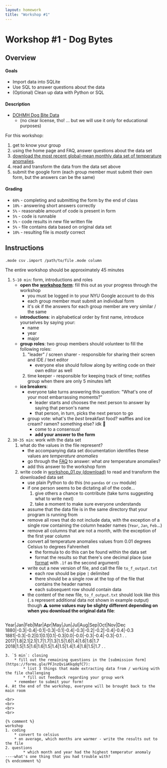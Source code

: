 ```yaml
---
layout: homework
title: "Workshop #1"
---
```


# Workshop #1 - Dog Bytes

## Overview

#### Goals

* Import data into SQLite
* Use SQL to answer questions about the data
* (Optional) Clean up data with Python or SQL

#### Description

* [DOHMH Dog Bite Data](https://data.cityofnewyork.us/Health/DOHMH-Dog-Bite-Data/rsgh-akpg#:~:text=NYC%20Reported%20Dog%20Bites.&text=Data%20is%20collected%20from%20reports,a%20single%20dog%20bite%20incident.)
	* (no clear license, tho! ... but we will use it only for educational purposes)

For this workshop:

1. get to know your group
2. using the home page and FAQ, answer questions about the data set
3. [download the most recent global-mean monthly data set of temperature anomalies](https://data.giss.nasa.gov/gistemp/tabledata_v4/GLB.Ts+dSST.txt).
4. read and transform the data from the data set above
5. submit the google form (each group member must submit their own form, but the answers can be the same)

#### Grading

* `60%` - completing and submitting the form by the end of class
* `10%` - answering short answers correctly
* `5%` - reasonable amount of code is present in form
* `5%` - code is runnable
* `5%` - code results in new file written file
* `5%` - file contains data based on original data set
* `10%` - resulting file is _mostly_ correct

## Instructions


`.mode csv`
`.import /path/to/file`
`.mode column`

The entire workshop should be approximately 45 minutes

1. `5-10 min`: form, introductions and roles
	* __open the [workshop form](https://forms.gle/PFJnzQviaKkqdqfC7)__: fill this out as your progress through the workshop
		* you must be logged in to your NYU Google account to do this
		* each group member must submit an individual form
		* it's ok if the answers for each group member are very similar / the same
    * __introductions__: in alphabetical order by first name, introduce yourselves by saying your:
        * name
        * year
        * major
    * __group roles__: two group members should volunteer to fill the following roles:
        1. "leader" / screen sharer - responsible for sharing their screen and IDE / text editor
			* everyone else should follow along by writing code on their own editor as well
        2. time keeper - responsible for keeping track of time; notifies group when there are only 5 minutes left
	* __ice breakers__:
		* everyone take turns answering this question: "What's one of your most embarrassing moments?" 
			* leader starts and chooses the next person to answer by saying that person's name
			* that person, in turn, picks the next person to go
		* group vote: what's the _best_ breakfast food? waffles and ice cream? ramen? something else? idk 🤷
			* come to a consensus!
			* __add your answer to the form__
2. `30-35 min`: work with the data set
	1. what do the values in the file represent?
		* the accompanying data set documentation identifies these values are  _temperature anomalies_ 
		* go through the [FAQ](https://data.giss.nasa.gov/gistemp/faq/#q101) to answer: what _are_ temperature anomalies?
		* add this answer to the workshop form
	2. write code in [workshop_01.py (download)](workshop_01.py) to read and transform the downloaded data set 
		* use plain Python to do this (no `pandas` or `csv` module)
		* if one person seems to be dictating all of the code...
			1. give others a chance to contribute (take turns suggesting what to write next)
			2. take a moment to make sure everyone understands
		* assume that the data file is in the same directory that your program is running from
		* remove all rows that do not include data, with the exception of a single row containing the column header names (`Year`, `Jan`, `Feb`...)
		* remove all columns that are not a month, with the exception of the first year column
		* convert all temperature anomalies values from 0.01 degrees Celsius to degrees Fahrenheit
			* the formula to do this can be found within the data set
			* format the results so that there's one decimal place (use [format](https://docs.python.org/3/library/functions.html#format) with `.1f` as the second argument)
		* write out a new version of file, and call the file `to_f_output.txt`
			* each row should be pipe `|` delimited
			* there should be a single row at the top of the file that contains the header names
			* each subsequent row should contain data
		* the content of the new file, `to_f_output.txt` should look like this (`.`s represent additional data not shown in example output) though ⚠️  __some values may be slighty different depending on when you download the original data file__:
			```
Year|Jan|Feb|Mar|Apr|May|Jun|Jul|Aug|Sep|Oct|Nov|Dec
1880|-0.3|-0.4|-0.1|-0.3|-0.1|-0.4|-0.3|-0.2|-0.2|-0.4|-0.4|-0.3
1881|-0.3|-0.2|0.1|0.1|0.1|-0.3|0.0|-0.0|-0.3|-0.4|-0.3|-0.1
.
.
2017|1.8|2.1|2.1|1.7|1.7|1.3|1.5|1.6|1.4|1.6|1.6|1.7
2018|1.5|1.5|1.6|1.6|1.5|1.4|1.5|1.4|1.4|1.8|1.5|1.7
.
. 
```
3. `5 min`: closing
	* fill out the remaining questions in the [submission form](https://forms.gle/PFJnzQviaKkqdqfC7):
		* list 3 things that made extracting data from / working with the file challenging
		* fill out feedback regarding your group work
    * remember to submit your form! 
4. At the end of the workshop, everyone will be brought back to the main room

<br>
<br>
<br>
<br>

{% comment %}
workshop
1. coding
	* convert to celsius 
	* on average, which months are warmer - write the results out to the file
2. questions
		* which month and year had the highest temperatur anomaly
----what's one thing that you had trouble with?
{% endcomment %}
